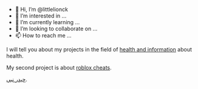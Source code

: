 - 👋 Hi, I’m @littlelionck
- 👀 I’m interested in ...
- 🌱 I’m currently learning ...
- 💞️ I’m looking to collaborate on ...
- 📫 How to reach me ...

I will tell you about my projects in the field of <a href="https://takehealthinfo.com">health and information</a> about health.

My second project is about <a href="https://cheaterplayer.com/roblox-script-free/">roblox cheats</a>.

 <a href="https://www.trabzonrealestate.com/%D9%87%D8%B6%D8%A8%D8%A9-%D8%AD%D9%8A%D8%AF%D8%B1-%D9%86%D8%A8%D9%8A-%D9%81%D9%8A-%D8%B7%D8%B1%D8%A7%D8%A8%D8%B2%D9%88%D9%86/"  alt="حيدر نبي"  title="" >حيدر نبي</a>.
 
 

<!---
littlelionck/littlelionck is a ✨ special ✨ repository because its `README.md` (this file) appears on your GitHub profile.
You can click the Preview link to take a look at your changes.
--->
